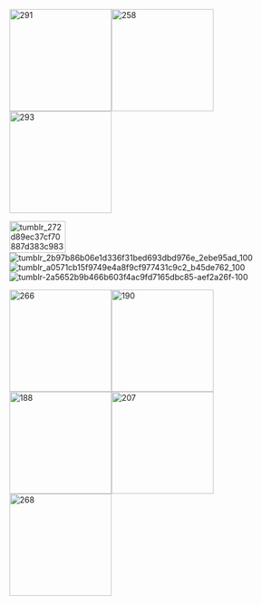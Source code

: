 <img width="180" height="180" alt="291" src="https://github.com/user-attachments/assets/87ae553e-c66e-4129-96a3-05bf479b67ac" /><img width="180" height="180" alt="258" src="https://github.com/user-attachments/assets/6668e68c-2f04-4d72-8936-fef8b82b5b79" /><img width="180" height="180" alt="293" src="https://github.com/user-attachments/assets/7be603e1-ac49-4dd9-99bb-6498ca7fc970" />

<img width="99" height="56" alt="tumblr_272d89ec37cf70887d383c983794fac2_af7b99e0_100" src="https://github.com/user-attachments/assets/1c624cff-8d45-4894-bfc9-b0ea57673c24" />![tumblr_2b97b86b06e1d336f31bed693dbd976e_2ebe95ad_100](https://github.com/user-attachments/assets/71c45b14-0b99-4bbe-97b7-822d599eeb09)![tumblr_a0571cb15f9749e4a8f9cf977431c9c2_b45de762_100](https://github.com/user-attachments/assets/493c8702-1cae-4395-925f-59a966252739)
![tumblr-2a5652b9b466b603f4ac9fd7165dbc85-aef2a26f-100](https://github.com/user-attachments/assets/0704d774-15d8-45b2-9019-9cdb3814d43e)




<img width="180" height="180" alt="266" src="https://github.com/user-attachments/assets/b2900d40-3cec-4353-b785-588c64304b5f" /><img width="180" height="180" alt="190" src="https://github.com/user-attachments/assets/c21e74f0-d6c4-4cc2-a44e-b3bb0e06c8b5" /><img width="180" height="180" alt="188" src="https://github.com/user-attachments/assets/6df2a0b3-ba6d-4746-9dc6-c1a53ca36778" /><img width="180" height="180" alt="207" src="https://github.com/user-attachments/assets/3e23d676-ba15-48cc-9b92-26f4294b9d16" /><img width="180" height="180" alt="268" src="https://github.com/user-attachments/assets/6cb86e02-187f-4450-aebc-1f9b318fe9fc" />
